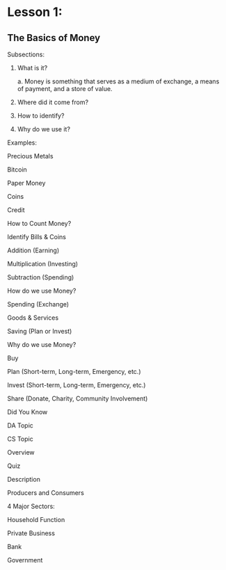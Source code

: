 # Lesson 1:
## The Basics of Money

Subsections:
1. What is it?

    a. Money is something that serves as a medium of exchange, a means of payment, and a store of value. 

2. Where did it come from?

3. How to identify?

4. Why do we use it? 

 

Examples: 

Precious Metals 

Bitcoin 

Paper Money 

Coins 

Credit 

How to Count Money? 

Identify Bills & Coins 

Addition (Earning) 

Multiplication (Investing) 

Subtraction (Spending) 

How do we use Money? 

Spending (Exchange) 

Goods & Services 

Saving (Plan or Invest) 

Why do we use Money? 

Buy 

Plan (Short-term, Long-term, Emergency, etc.) 

Invest (Short-term, Long-term, Emergency, etc.) 

Share (Donate, Charity, Community Involvement) 

Did You Know 

DA Topic 

CS Topic 

Overview 

Quiz 

 

Description 

Producers and Consumers 

4 Major Sectors: 

Household Function 

Private Business 

Bank 

Government 

 
